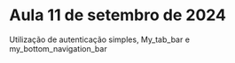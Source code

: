 # Aula 11 de setembro de 2024

Utilização de autenticação simples, My_tab_bar e my_bottom_navigation_bar

